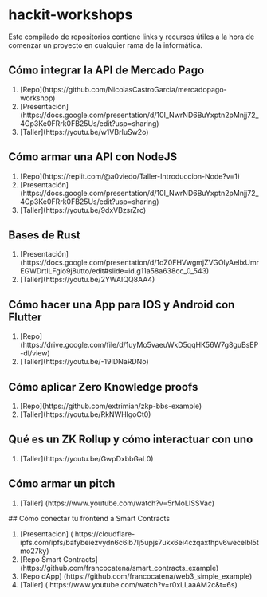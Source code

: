 # hackit-workshops
Este compilado de repositorios contiene links y recursos útiles a la hora de comenzar un proyecto en cualquier rama de la informática. 
## Cómo integrar la API de Mercado Pago 
<ol>
  <li> [Repo](https://github.com/NicolasCastroGarcia/mercadopago-workshop)</li>
  <li> [Presentación](https://docs.google.com/presentation/d/10I_NwrND6BuYxptn2pMnjj72_4Gp3Ke0FRrk0FB25Us/edit?usp=sharing)</li>
  <li> [Taller](https://youtu.be/w1VBrIuSw2o)</li>
</ol>

## Cómo armar una API con NodeJS

<ol>
  <li> [Repo](https://replit.com/@a0viedo/Taller-Introduccion-Node?v=1)</li>
  <li> [Presentación](https://docs.google.com/presentation/d/10I_NwrND6BuYxptn2pMnjj72_4Gp3Ke0FRrk0FB25Us/edit?usp=sharing)</li>
  <li> [Taller](https://youtu.be/9dxVBzsrZrc)</li>
</ol>

## Bases de Rust

<ol>
 <li> [Presentación](https://docs.google.com/presentation/d/1oZ0FHVwgmjZVGOlyAeIixUmrEGWDrtlLFgio9j8utto/edit#slide=id.g11a58a638cc_0_543)</li>
  <li> [Taller](https://youtu.be/2YWAIQQ8AA4)</li>
</ol>

## Cómo hacer una App para IOS y Android con Flutter

<ol>
  <li> [Repo](https://drive.google.com/file/d/1uyMo5vaeuWkD5qqHK56W7g8guBsEP-dI/view)</li>
  <li> [Taller](https://youtu.be/-19IDNaRDNo)</li>
</ol>

## Cómo aplicar Zero Knowledge proofs

<ol>
  <li> [Repo](https://github.com/extrimian/zkp-bbs-example)</li>
 <li> [Taller](https://youtu.be/RkNWHlgoCt0)</li>
</ol>

## Qué es un ZK Rollup y cómo interactuar con uno

<ol>
  <li> [Taller](https://youtu.be/GwpDxbbGaL0)</li>
</ol>

## Cómo armar un pitch

<ol>
   <li> [Taller] (https://www.youtube.com/watch?v=5rMoLISSVac)</li>
</ol>
## Cómo conectar tu frontend a Smart Contracts
<ol>
  <li> [Presentacion] ( https://cloudflare-ipfs.com/ipfs/bafybeiezvydn6c6ib7lj5upjs7ukx6ei4czqaxthpv6wecelbl5tmo27ky) </li>
  <li> [Repo Smart Contracts] (https://github.com/francocatena/smart_contracts_example) </li>
  <li> [Repo dApp] (https://github.com/francocatena/web3_simple_example)</li>
  <li> [Taller] ( https://www.youtube.com/watch?v=r0xLLaaAM2c&t=6s) </li>
    
</ol>
